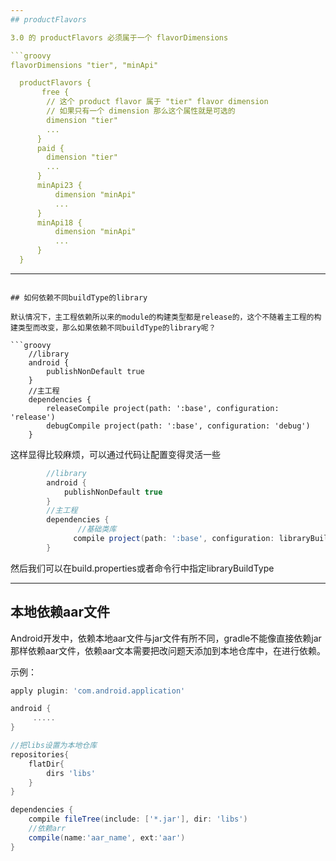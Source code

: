 ```yaml
---
## productFlavors

3.0 的 productFlavors 必须属于一个 flavorDimensions

```groovy
flavorDimensions "tier", "minApi"

  productFlavors {
       free {
        // 这个 product flavor 属于 "tier" flavor dimension
        // 如果只有一个 dimension 那么这个属性就是可选的
        dimension "tier"
        ...
      }
      paid {
        dimension "tier"
        ...
      }
      minApi23 {
          dimension "minApi"
          ...
      }
      minApi18 {
          dimension "minApi"
          ...
      }
  }
```

---
```

## 如何依赖不同buildType的library

默认情况下，主工程依赖所以来的module的构建类型都是release的，这个不随着主工程的构建类型而改变，那么如果依赖不同buildType的library呢？

```groovy
    //library
    android {
        publishNonDefault true
    }
    //主工程
    dependencies {
        releaseCompile project(path: ':base', configuration: 'release')
        debugCompile project(path: ':base', configuration: 'debug')
    }
```

这样显得比较麻烦，可以通过代码让配置变得灵活一些

```groovy
        //library
        android {
            publishNonDefault true
        }
        //主工程
        dependencies {
               //基础类库
              compile project(path: ':base', configuration: libraryBuildType)
        }
```

然后我们可以在build.properties或者命令行中指定libraryBuildType

---
## 本地依赖aar文件

Android开发中，依赖本地aar文件与jar文件有所不同，gradle不能像直接依赖jar那样依赖aar文件，依赖aar文本需要把改问题天添加到本地仓库中，在进行依赖。


示例：

```groovy
apply plugin: 'com.android.application'

android {
     .....
}

//把libs设置为本地仓库
repositories{
    flatDir{
        dirs 'libs'
    }
}

dependencies {
    compile fileTree(include: ['*.jar'], dir: 'libs')
    //依赖arr
    compile(name:'aar_name', ext:'aar')
}
```



